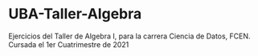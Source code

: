 # UBA-Taller-Algebra
Ejercicios del Taller de Algebra I, para la carrera Ciencia de Datos, FCEN.
Cursada el 1er Cuatrimestre de 2021
